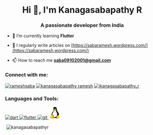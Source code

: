 <h1 align="center">Hi 👋, I'm Kanagasabapathy R</h1>
<h3 align="center">A passionate developer from India</h3>

- 🌱 I’m currently learning **Flutter**

- 📝 I regularly write articles on [https://sabaramesh.wordpress.com/](https://sabaramesh.wordpress.com/)

- 📫 How to reach me **saba09102001@gmail.com**

<h3 align="left">Connect with me:</h3>
<p align="left">
<a href="https://twitter.com/rameshsaba" target="blank"><img align="center" src="https://raw.githubusercontent.com/rahuldkjain/github-profile-readme-generator/master/src/images/icons/Social/twitter.svg" alt="rameshsaba" height="30" width="40" /></a>
<a href="https://linkedin.com/in/kanagasabapathy ramesh" target="blank"><img align="center" src="https://raw.githubusercontent.com/rahuldkjain/github-profile-readme-generator/master/src/images/icons/Social/linked-in-alt.svg" alt="kanagasabapathy ramesh" height="30" width="40" /></a>
<a href="https://instagram.com/ikanagasabapathy_r" target="blank"><img align="center" src="https://raw.githubusercontent.com/rahuldkjain/github-profile-readme-generator/master/src/images/icons/Social/instagram.svg" alt="ikanagasabapathy_r" height="30" width="40" /></a>
</p>

<h3 align="left">Languages and Tools:</h3>
<p align="left"> <a href="https://dart.dev" target="_blank" rel="noreferrer"> <img src="https://www.vectorlogo.zone/logos/dartlang/dartlang-icon.svg" alt="dart" width="40" height="40"/> </a> <a href="https://flutter.dev" target="_blank" rel="noreferrer"> <img src="https://www.vectorlogo.zone/logos/flutterio/flutterio-icon.svg" alt="flutter" width="40" height="40"/> </a> <a href="https://git-scm.com/" target="_blank" rel="noreferrer"> <img src="https://www.vectorlogo.zone/logos/git-scm/git-scm-icon.svg" alt="git" width="40" height="40"/> </a> <a href="https://www.linux.org/" target="_blank" rel="noreferrer"> <img src="https://raw.githubusercontent.com/devicons/devicon/master/icons/linux/linux-original.svg" alt="linux" width="40" height="40"/> </a> </p>

<p>&nbsp;<img align="center" src="https://github-readme-stats.vercel.app/api?username=kanagasabapathyr&show_icons=true&theme=gruvbox&locale=en" alt="kanagasabapathyr" /></p>
